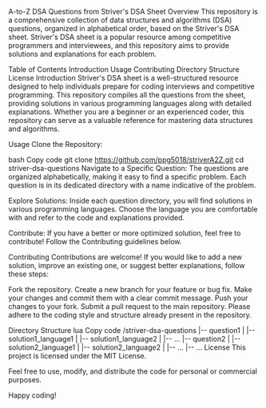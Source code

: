 A-to-Z DSA Questions from Striver's DSA Sheet
Overview
This repository is a comprehensive collection of data structures and algorithms (DSA) questions, organized in alphabetical order, based on the Striver's DSA sheet. Striver's DSA sheet is a popular resource among competitive programmers and interviewees, and this repository aims to provide solutions and explanations for each problem.

Table of Contents
Introduction
Usage
Contributing
Directory Structure
License
Introduction
Striver's DSA sheet is a well-structured resource designed to help individuals prepare for coding interviews and competitive programming. This repository compiles all the questions from the sheet, providing solutions in various programming languages along with detailed explanations. Whether you are a beginner or an experienced coder, this repository can serve as a valuable reference for mastering data structures and algorithms.

Usage
Clone the Repository:

bash
Copy code
git clone https://github.com/ppg5018/striverA2Z.git
cd striver-dsa-questions
Navigate to a Specific Question:
The questions are organized alphabetically, making it easy to find a specific problem. Each question is in its dedicated directory with a name indicative of the problem.

Explore Solutions:
Inside each question directory, you will find solutions in various programming languages. Choose the language you are comfortable with and refer to the code and explanations provided.

Contribute:
If you have a better or more optimized solution, feel free to contribute! Follow the Contributing guidelines below.

Contributing
Contributions are welcome! If you would like to add a new solution, improve an existing one, or suggest better explanations, follow these steps:

Fork the repository.
Create a new branch for your feature or bug fix.
Make your changes and commit them with a clear commit message.
Push your changes to your fork.
Submit a pull request to the main repository.
Please adhere to the coding style and structure already present in the repository.

Directory Structure
lua
Copy code
/striver-dsa-questions
|-- question1
|   |-- solution1_language1
|   |-- solution1_language2
|   |-- ...
|-- question2
|   |-- solution2_language1
|   |-- solution2_language2
|   |-- ...
|-- ...
License
This project is licensed under the MIT License.

Feel free to use, modify, and distribute the code for personal or commercial purposes.

Happy coding!
